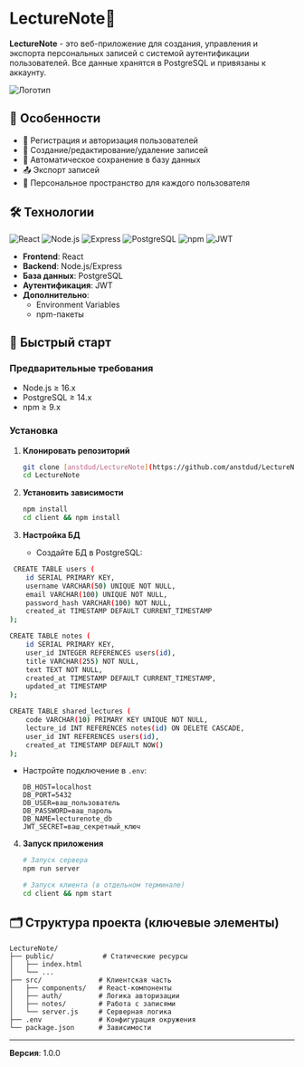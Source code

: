 # LectureNote📓

**LectureNote** - это веб-приложение для создания, управления и экспорта персональных записей с системой аутентификации пользователей. Все данные хранятся в PostgreSQL и привязаны к аккаунту.

![Логотип](public/favicon.ico)

## 🌟 Особенности
- 🔐 Регистрация и авторизация пользователей
- 📝 Создание/редактирование/удаление записей
- 💾 Автоматическое сохранение в базу данных
- 📤 Экспорт записей
- 👤 Персональное пространство для каждого пользователя


## 🛠 Технологии

![React](https://img.shields.io/badge/React-20232A?style=for-the-badge&logo=react&logoColor=61DAFB)
![Node.js](https://img.shields.io/badge/Node.js-43853D?style=for-the-badge&logo=node.js&logoColor=white)
![Express](https://img.shields.io/badge/Express-000000?style=for-the-badge&logo=express&logoColor=white)
![PostgreSQL](https://img.shields.io/badge/PostgreSQL-316192?style=for-the-badge&logo=postgresql&logoColor=white)
![npm](https://img.shields.io/badge/npm-CB3837?style=for-the-badge&logo=npm&logoColor=white)
![JWT](https://img.shields.io/badge/JWT-000000?style=for-the-badge&logo=JSON%20web%20tokens)

- **Frontend**: React
- **Backend**: Node.js/Express
- **База данных**: PostgreSQL
- **Аутентификация**: JWT
- **Дополнительно**:
    - Environment Variables
    - npm-пакеты

## 🚀 Быстрый старт

### Предварительные требования
- Node.js ≥ 16.x
- PostgreSQL ≥ 14.x
- npm ≥ 9.x

### Установка
1. **Клонировать репозиторий**
   ```bash
   git clone [anstdud/LectureNote](https://github.com/anstdud/LectureNote/tree/main)
   cd LectureNote
   ```

2. **Установить зависимости**
   ```bash
   npm install
   cd client && npm install
   ```

3. **Настройка БД**
    - Создайте БД в PostgreSQL:
```bash
 CREATE TABLE users (
    id SERIAL PRIMARY KEY,
    username VARCHAR(50) UNIQUE NOT NULL,
    email VARCHAR(100) UNIQUE NOT NULL,
    password_hash VARCHAR(100) NOT NULL,
    created_at TIMESTAMP DEFAULT CURRENT_TIMESTAMP
);

CREATE TABLE notes (
    id SERIAL PRIMARY KEY,
    user_id INTEGER REFERENCES users(id),
    title VARCHAR(255) NOT NULL,
    text TEXT NOT NULL,
    created_at TIMESTAMP DEFAULT CURRENT_TIMESTAMP,
    updated_at TIMESTAMP
);

CREATE TABLE shared_lectures (
    code VARCHAR(10) PRIMARY KEY UNIQUE NOT NULL,
    lecture_id INT REFERENCES notes(id) ON DELETE CASCADE,
    user_id INT REFERENCES users(id),
    created_at TIMESTAMP DEFAULT NOW()
);
```

- Настройте подключение в `.env`:
  ```env
  DB_HOST=localhost
  DB_PORT=5432
  DB_USER=ваш_пользователь
  DB_PASSWORD=ваш_пароль
  DB_NAME=lecturenote_db
  JWT_SECRET=ваш_секретный_ключ
  ```
  
4. **Запуск приложения**
   ```bash
   # Запуск сервера
   npm run server

   # Запуск клиента (в отдельном терминале)
   cd client && npm start
   ```

## 🗂 Структура проекта (ключевые элементы)
```
LectureNote/
├── public/            # Статические ресурсы
│   ├── index.html
│   └── ...
├── src/              # Клиентская часть
│   ├── components/   # React-компоненты
│   ├── auth/         # Логика авторизации
│   ├── notes/        # Работа с записями
│   └── server.js     # Серверная логика
├── .env              # Конфигурация окружения
└── package.json      # Зависимости
```


---

**Версия**: 1.0.0  
